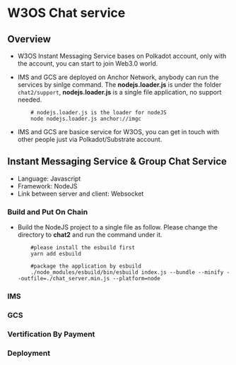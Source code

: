 # W3OS Chat service

## Overview

- W3OS Instant Messaging Service bases on Polkadot account, only with the account, you can start to join Web3.0 world.

- IMS and GCS are deployed on Anchor Network, anybody can run the services by sinlge command. The **nodejs.loader.js** is under the folder `chat2/support`, **nodejs.loader.js** is a single file application, no support needed.

    ```SHELL
        # nodejs.loader.js is the loader for nodeJS
        node nodejs.loader.js anchor://imgc
    ```

- IMS and GCS are basice service for W3OS, you can get in touch with other people just via Polkadot/Substrate account.

## Instant Messaging Service & Group Chat Service

- Language: Javascript
- Framework: NodeJS
- Link between server and client: Websocket

### Build and Put On Chain

- Build the NodeJS project to a single file as follow. Please change the directory to **chat2** and run the command under it.

    ```SHELL
        #please install the esbuild first
        yarn add esbuild

        #package the application by esbuild
        ./node_modules/esbuild/bin/esbuild index.js --bundle --minify --outfile=./chat_server.min.js --platform=node
    ```

### IMS

### GCS

### Vertification By Payment

### Deployment